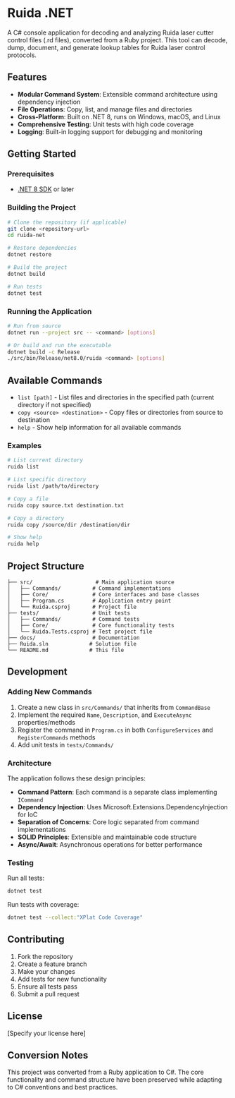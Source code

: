 # Ruida .NET

A C# console application for decoding and analyzing Ruida laser cutter control files (.rd files), converted from a Ruby project. This tool can decode, dump, document, and generate lookup tables for Ruida laser control protocols.

## Features

- **Modular Command System**: Extensible command architecture using dependency injection
- **File Operations**: Copy, list, and manage files and directories
- **Cross-Platform**: Built on .NET 8, runs on Windows, macOS, and Linux
- **Comprehensive Testing**: Unit tests with high code coverage
- **Logging**: Built-in logging support for debugging and monitoring

## Getting Started

### Prerequisites

- [.NET 8 SDK](https://dotnet.microsoft.com/en-us/download/dotnet/8.0) or later

### Building the Project

```bash
# Clone the repository (if applicable)
git clone <repository-url>
cd ruida-net

# Restore dependencies
dotnet restore

# Build the project
dotnet build

# Run tests
dotnet test
```

### Running the Application

```bash
# Run from source
dotnet run --project src -- <command> [options]

# Or build and run the executable
dotnet build -c Release
./src/bin/Release/net8.0/ruida <command> [options]
```

## Available Commands

- `list [path]` - List files and directories in the specified path (current directory if not specified)
- `copy <source> <destination>` - Copy files or directories from source to destination
- `help` - Show help information for all available commands

### Examples

```bash
# List current directory
ruida list

# List specific directory
ruida list /path/to/directory

# Copy a file
ruida copy source.txt destination.txt

# Copy a directory
ruida copy /source/dir /destination/dir

# Show help
ruida help
```

## Project Structure

```
├── src/                    # Main application source
│   ├── Commands/          # Command implementations
│   ├── Core/              # Core interfaces and base classes
│   ├── Program.cs         # Application entry point
│   └── Ruida.csproj       # Project file
├── tests/                 # Unit tests
│   ├── Commands/          # Command tests
│   ├── Core/              # Core functionality tests
│   └── Ruida.Tests.csproj # Test project file
├── docs/                  # Documentation
├── Ruida.sln             # Solution file
└── README.md             # This file
```

## Development

### Adding New Commands

1. Create a new class in `src/Commands/` that inherits from `CommandBase`
2. Implement the required `Name`, `Description`, and `ExecuteAsync` properties/methods
3. Register the command in `Program.cs` in both `ConfigureServices` and `RegisterCommands` methods
4. Add unit tests in `tests/Commands/`

### Architecture

The application follows these design principles:

- **Command Pattern**: Each command is a separate class implementing `ICommand`
- **Dependency Injection**: Uses Microsoft.Extensions.DependencyInjection for IoC
- **Separation of Concerns**: Core logic separated from command implementations
- **SOLID Principles**: Extensible and maintainable code structure
- **Async/Await**: Asynchronous operations for better performance

### Testing

Run all tests:
```bash
dotnet test
```

Run tests with coverage:
```bash
dotnet test --collect:"XPlat Code Coverage"
```

## Contributing

1. Fork the repository
2. Create a feature branch
3. Make your changes
4. Add tests for new functionality
5. Ensure all tests pass
6. Submit a pull request

## License

[Specify your license here]

## Conversion Notes

This project was converted from a Ruby application to C#. The core functionality and command structure have been preserved while adapting to C# conventions and best practices.